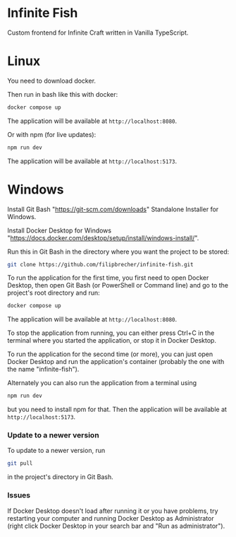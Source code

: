 # Infinite Fish

Custom frontend for Infinite Craft written in Vanilla TypeScript.


# Linux

You need to download docker.

Then run in bash like this with docker:

```bash
docker compose up
```

The application will be available at `http://localhost:8080`.

Or with npm (for live updates):

```bash
npm run dev
```

The application will be available at `http://localhost:5173`.

# Windows

Install Git Bash "https://git-scm.com/downloads" Standalone Installer for Windows.

Install Docker Desktop for Windows "https://docs.docker.com/desktop/setup/install/windows-install/".

Run this in Git Bash in the directory where you want the project to be stored:

```bash
git clone https://github.com/filipbrecher/infinite-fish.git
```
To run the application for the first time, you first need to open Docker Desktop, then open Git Bash (or PowerShell or Command line) and go to the project's root directory and run:

```bash
docker compose up
```

The application will be available at `http://localhost:8080`.

To stop the application from running, you can either press Ctrl+C in the terminal where you started the application, or stop it in Docker Desktop.

To run the application for the second time (or more), you can just open Docker Desktop and run the application's container (probably the one with the name "infinite-fish").

Alternately you can also run the application from a terminal using

```bash
npm run dev
```
but you need to install npm for that. Then the application will be available at `http://localhost:5173`.

### Update to a newer version

To update to a newer version, run

```bash
git pull
```

in the project's directory in Git Bash.

### Issues

If Docker Desktop doesn't load after running it or you have problems, try restarting your computer and running Docker Desktop as Administrator (right click Docker Desktop in your search bar and "Run as administrator").
